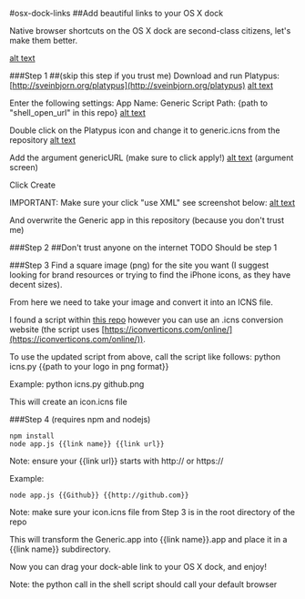 
#osx-dock-links
##Add beautiful links to your OS X dock

Native browser shortcuts on the OS X dock are second-class citizens, let's make them better.

[alt text](https://github.com/kainolophobia/osx-dock-links/master/images/demo-image.png)

###Step 1 
##(skip this step if you trust me)
Download and run Platypus: [http://sveinbjorn.org/platypus](http://sveinbjorn.org/platypus)
[alt text](https://github.com/kainolophobia/osx-dock-links/master/images/platypus1.png)

Enter the following settings: 
App Name: Generic
Script Path: {path to "shell_open_url" in this repo}
[alt text](https://github.com/kainolophobia/osx-dock-links/master/images/platypus2.png)

Double click on the Platypus icon and change it to generic.icns from the repository
[alt text](https://github.com/kainolophobia/osx-dock-links/master/images/platypus-image.png)

Add the argument genericURL (make sure to click apply!)
[alt text](https://github.com/kainolophobia/osx-dock-links/master/images/platypus-3.png)
(argument screen)

Click Create 

IMPORTANT: Make sure your click "use XML" see screenshot below:
[alt text](https://github.com/kainolophobia/osx-dock-links/master/images/platypus-4.png)

And overwrite the Generic app in this repository (because you don't trust me)

###Step 2
##Don't trust anyone on the internet
TODO Should be step 1

###Step 3
Find a square image (png) for the site you want (I suggest looking for brand resources or trying to find the iPhone icons, as they have decent sizes). 

From here we need to take your image and convert it into an ICNS file.

I found a script within [this repo](https://github.com/stackmachine/bearweb) however you can use an .icns conversion website (the script uses [https://iconverticons.com/online/](https://iconverticons.com/online/)).

To use the updated script from above, call the script like follows:
python icns.py {{path to your logo in png format}}

Example:
python icns.py github.png

This will create an icon.icns file

###Step 4
(requires npm and nodejs)

```
npm install
node app.js {{link name}} {{link url}}
```
Note: ensure your {{link url}} starts with http:// or https://

Example:
```
node app.js {{Github}} {{http://github.com}}
```
Note: make sure your icon.icns file from Step 3 is in the root directory of the repo

This will transform the Generic.app into {{link name}}.app and place it in a {{link name}} subdirectory.

Now you can drag your dock-able link to your OS X dock, and enjoy!

Note: the python call in the shell script should call your default browser

